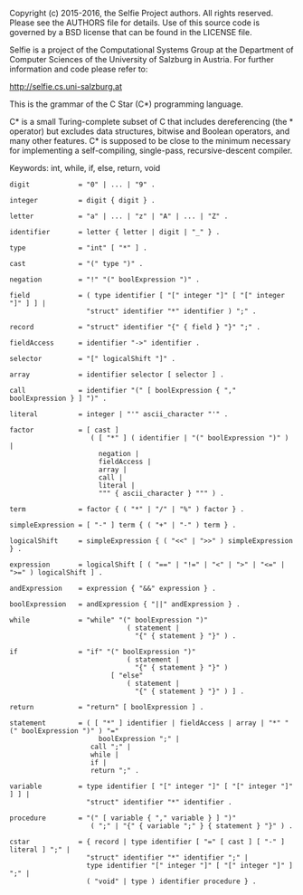 Copyright (c) 2015-2016, the Selfie Project authors. All rights reserved. Please see the AUTHORS file for details. Use of this source code is governed by a BSD license that can be found in the LICENSE file.

Selfie is a project of the Computational Systems Group at the Department of Computer Sciences of the University of Salzburg in Austria. For further information and code please refer to:

http://selfie.cs.uni-salzburg.at

This is the grammar of the C Star (C*) programming language.

C* is a small Turing-complete subset of C that includes dereferencing (the * operator) but excludes data structures, bitwise and Boolean operators, and many other features. C* is supposed to be close to the minimum necessary for implementing a self-compiling, single-pass, recursive-descent compiler.

Keywords: int, while, if, else, return, void

```
digit            = "0" | ... | "9" .

integer          = digit { digit } .

letter           = "a" | ... | "z" | "A" | ... | "Z" .

identifier       = letter { letter | digit | "_" } .

type             = "int" [ "*" ] .

cast             = "(" type ")" .

negation         = "!" "(" boolExpression ")" .

field            = ( type identifier [ "[" integer "]" [ "[" integer "]" ] ] |
                   "struct" identifier "*" identifier ) ";" .

record           = "struct" identifier "{" { field } "}" ";" .

fieldAccess      = identifier "->" identifier .

selector         = "[" logicalShift "]" .

array            = identifier selector [ selector ] .

call             = identifier "(" [ boolExpression { "," boolExpression } ] ")" .

literal          = integer | "'" ascii_character "'" .

factor           = [ cast ] 
                    ( [ "*" ] ( identifier | "(" boolExpression ")" ) |
                      negation |
                      fieldAccess |
                      array |
                      call |
                      literal |
                      """ { ascii_character } """ ) .

term             = factor { ( "*" | "/" | "%" ) factor } .

simpleExpression = [ "-" ] term { ( "+" | "-" ) term } .

logicalShift     = simpleExpression { ( "<<" | ">>" ) simpleExpression } .

expression       = logicalShift [ ( "==" | "!=" | "<" | ">" | "<=" | ">=" ) logicalShift ] .

andExpression    = expression { "&&" expression } .

boolExpression   = andExpression { "||" andExpression } .

while            = "while" "(" boolExpression ")" 
                             ( statement |
                               "{" { statement } "}" ) .

if               = "if" "(" boolExpression ")" 
                             ( statement | 
                               "{" { statement } "}" ) 
                         [ "else"
                             ( statement |
                               "{" { statement } "}" ) ] .

return           = "return" [ boolExpression ] .

statement        = ( [ "*" ] identifier | fieldAccess | array | "*" "(" boolExpression ")" ) "="
                      boolExpression ";" |
                    call ";" | 
                    while | 
                    if | 
                    return ";" .

variable         = type identifier [ "[" integer "]" [ "[" integer "]" ] ] | 
                   "struct" identifier "*" identifier .

procedure        = "(" [ variable { "," variable } ] ")" 
                    ( ";" | "{" { variable ";" } { statement } "}" ) .

cstar            = { record | type identifier [ "=" [ cast ] [ "-" ] literal ] ";" | 
                   "struct" identifier "*" identifier ";" |
                   type identifier "[" integer "]" [ "[" integer "]" ] ";" |
                   ( "void" | type ) identifier procedure } .
```
